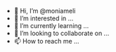 - 👋 Hi, I’m @moniameli
- 👀 I’m interested in ...
- 🌱 I’m currently learning ...
- 💞️ I’m looking to collaborate on ...
- 📫 How to reach me ...

<!---
moniameli/moniameli is a ✨ special ✨ repository because its `README.md` (this file) appears on your GitHub profile.
You can click the Preview link to take a look at your changes.
--->
